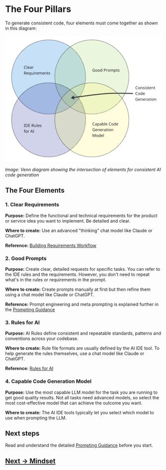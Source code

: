 # The Four Pillars

To generate consistent code, four elements must come together as shown in this diagram:

![](attachments/venn-diagram-consistent-code.png)

*Image: Venn diagram showing the intersection of elements for consistent AI code generation*

## The Four Elements

### 1. Clear Requirements

**Purpose:** Define the functional and technical requirements for the product or service idea you want to implement. Be detailed and clear.

**Where to create:** Use an advanced "thinking" chat model like Claude or ChatGPT.

**Reference:** [Building Requirements Workflow](../feature-development/building-requirements/README.md)

### 2. Good Prompts

**Purpose:** Create clear, detailed requests for specific tasks. You can refer to the IDE rules and the requirements. However, you don't need to repeat what's in the rules or requirements in the prompt.

**Where to create:** Create prompts manually at first but then refine them using a chat model like Claude or ChatGPT.

**Reference:** Prompt engineering and meta prompting is explained further in the [Prompting Guidance](../appendix/prompt-library/prompting-guidance.md)

### 3. Rules for AI

**Purpose:** AI Rules define consistent and repeatable standards, patterns and conventions across your codebase.

**Where to create:** Rule file formats are usually defined by the AI IDE tool. To help generate the rules themselves, use a chat model like Claude or ChatGPT.

**Reference:** [Rules for AI](../appendix/rules-for-ai)

### 4. Capable Code Generation Model

**Purpose:** Use the most capable LLM model for the task you are running to get good quality results. Not all tasks need advanced models, so select the most cost-effective model that can achieve the outcome you want.

**Where to create:** The AI IDE tools typically let you select which model to use when prompting the LLM.

## Next steps

Read and understand the detailed [Prompting Guidance](../appendix/prompt-library/prompting-guidance.md) before you start.

## [Next -> Mindset](ai-working-mindset.md)